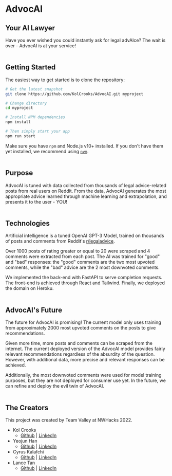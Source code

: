 # AdvocAI
## Your AI Lawyer
Have you ever wished you could instantly ask for legal advAIce? The wait is over - AdvocAI is at your service! 
<br><br>

## Getting Started
The easiest way to get started is to clone the repository:
```bash
# Get the latest snapshot
git clone https://github.com/KolCrooks/AdvocAI.git myproject

# Change directory
cd myproject

# Install NPM dependencies
npm install

# Then simply start your app
npm run start
```

Make sure you have `npm` and Node.js v10+ installed. If you don't have them yet installed, we recommend using [`nvm`](https://github.com/creationix/nvm).
<br><br>

## Purpose
AdvocAI is tuned with data collected from thousands of legal advice-related posts from real users on Reddit. From the data, AdvocAI generates the most appropriate advice learned through machine learning and extrapolation, and presents it to the user - YOU!
<br><br>

## Technologies 
Artificial intelligence is a tuned OpenAI GPT-3 Model, trained on thousands of posts and comments from Reddit's [r/legaladvice](https://www.reddit.com/r/legaladvice/). 

Over 1000 posts of rating greater or equal to 20 were scraped and 4 comments were extracted from each post. The AI was trained for "good" and "bad" responses: the "good" comments are the two most upvoted comments, while the "bad" advice are the 2 most downvoted comments.

We implemented the back-end with FastAPI to serve completion requests. The front-end is achieved through React and Tailwind. Finally, we deployed the domain on Heroku.
<br><br>

## AdvocAI's Future 
The future for AdvocAI is promising! The current model only uses training from approximately 2000 most upvoted comments on the posts to give recommendations. 

Given more time, more posts and comments can be scraped from the internet. The current deployed version of the AdvocAI model provides fairly relevant recommendations regardless of the absurdity of the question. However, with additional data, more precise and relevant responses can be achieved. 

Additionally, the most downvoted comments were used for model training purposes, but they are not deployed for consumer use yet. In the future, we can refine and deploy the evil twin of AdvocAI. 
<br><br>

## The Creators
This project was created by Team Valley at NWHacks 2022. 
* Kol Crooks 
    * [Github](https://github.com/KolCrooks) | [LinkedIn](https://www.linkedin.com/in/kolcrooks/)
* Yeojun Han 
    * [Github](https://github.com/yeojunh) | [LinkedIn](https://www.linkedin.com/in/yeojun-han-3640571b3/)
* Cyrus Kalafchi 
    * [Github](https://github.com/cyruskalafchi) | [LinkedIn](https://www.linkedin.com/in/cyruskalafchi/)
* Lance Tan 
    * [Github](https://github.com/ltan02) | [LinkedIn](https://www.linkedin.com/in/lancetan02/)
